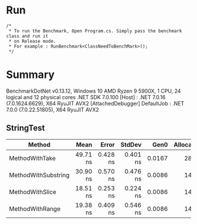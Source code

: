 # Run
    /*
     * To run the Benchmark, Open Program.cs. Simply pass the benchmark class and run it
     * on Release mode. 
     * For example : RunBenchmark<ClassNeedToBenchMark>();
     */

# Summary
BenchmarkDotNet v0.13.12, Windows 10
AMD Ryzen 9 5900X, 1 CPU, 24 logical and 12 physical cores
.NET SDK 7.0.100
  [Host]     : .NET 7.0.16 (7.0.1624.6629), X64 RyuJIT AVX2 [AttachedDebugger]
  DefaultJob : .NET 7.0.0 (7.0.22.51805), X64 RyuJIT AVX2

## StringTest



| Method              | Mean     | Error    | StdDev   | Gen0   | Allocated |
|-------------------- |---------:|---------:|---------:|-------:|----------:|
| MethodWithTake      | 49.71 ns | 0.428 ns | 0.401 ns | 0.0167 |     280 B |
| MethodWithSubstring | 30.90 ns | 0.570 ns | 0.476 ns | 0.0086 |     144 B |
| MethodWithSlice     | 18.51 ns | 0.253 ns | 0.224 ns | 0.0086 |     144 B |
| MethodWithRange     | 19.38 ns | 0.409 ns | 0.546 ns | 0.0086 |     144 B |
